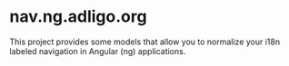 # nav.ng.adligo.org
This project provides some models that allow you to normalize your i18n labeled navigation in Angular (ng) applications.
